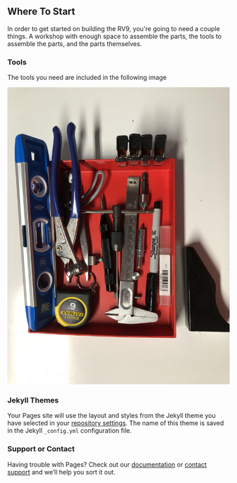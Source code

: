 ## Where To Start

In order to get started on building the RV9, you're going to need a couple things. A workshop with enough space to assemble the parts, the tools to assemble the parts, and the parts themselves.

### Tools

The tools you need are included in the following image

![](Images/IMG_4678.JPG)


### Jekyll Themes

Your Pages site will use the layout and styles from the Jekyll theme you have selected in your [repository settings](https://github.com/eightman-design/RV9-Building/settings). The name of this theme is saved in the Jekyll `_config.yml` configuration file.

### Support or Contact

Having trouble with Pages? Check out our [documentation](https://docs.github.com/categories/github-pages-basics/) or [contact support](https://github.com/contact) and we’ll help you sort it out.
